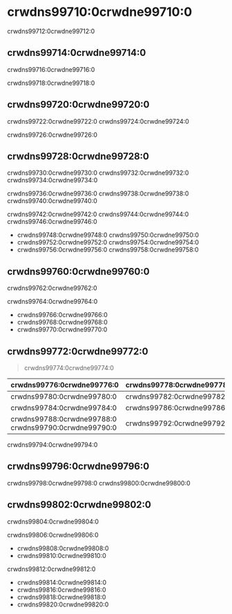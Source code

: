 # crwdns99710:0crwdne99710:0

<p class="description">crwdns99712:0crwdne99712:0</p>

## crwdns99714:0crwdne99714:0

crwdns99716:0crwdne99716:0

crwdns99718:0crwdne99718:0

## crwdns99720:0crwdne99720:0

crwdns99722:0crwdne99722:0 crwdns99724:0crwdne99724:0

crwdns99726:0crwdne99726:0

## crwdns99728:0crwdne99728:0

crwdns99730:0crwdne99730:0 crwdns99732:0crwdne99732:0 crwdns99734:0crwdne99734:0

crwdns99736:0crwdne99736:0 crwdns99738:0crwdne99738:0 crwdns99740:0crwdne99740:0

crwdns99742:0crwdne99742:0 crwdns99744:0crwdne99744:0 crwdns99746:0crwdne99746:0

- crwdns99748:0crwdne99748:0 crwdns99750:0crwdne99750:0
- crwdns99752:0crwdne99752:0 crwdns99754:0crwdne99754:0
- crwdns99756:0crwdne99756:0 crwdns99758:0crwdne99758:0

## crwdns99760:0crwdne99760:0

crwdns99762:0crwdne99762:0

crwdns99764:0crwdne99764:0

- crwdns99766:0crwdne99766:0
- crwdns99768:0crwdne99768:0
- crwdns99770:0crwdne99770:0

## crwdns99772:0crwdne99772:0

> crwdns99774:0crwdne99774:0

| crwdns99776:0crwdne99776:0                            | crwdns99778:0crwdne99778:0 |
|:----------------------------------------------------- |:-------------------------- |
| crwdns99780:0crwdne99780:0                            | crwdns99782:0crwdne99782:0 |
| crwdns99784:0crwdne99784:0                            | crwdns99786:0crwdne99786:0 |
| crwdns99788:0crwdne99788:0 crwdns99790:0crwdne99790:0 | crwdns99792:0crwdne99792:0 |


crwdns99794:0crwdne99794:0

## crwdns99796:0crwdne99796:0

crwdns99798:0crwdne99798:0 crwdns99800:0crwdne99800:0

## crwdns99802:0crwdne99802:0

crwdns99804:0crwdne99804:0

crwdns99806:0crwdne99806:0

- crwdns99808:0crwdne99808:0
- crwdns99810:0crwdne99810:0

crwdns99812:0crwdne99812:0

- crwdns99814:0crwdne99814:0
- crwdns99816:0crwdne99816:0
- crwdns99818:0crwdne99818:0
- crwdns99820:0crwdne99820:0